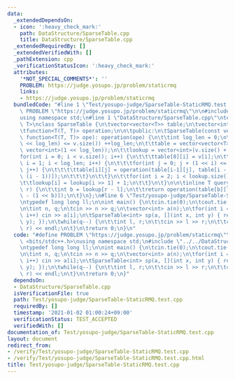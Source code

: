 ```yaml
---
data:
  _extendedDependsOn:
  - icon: ':heavy_check_mark:'
    path: DataStructure/SparseTable.cpp
    title: DataStructure/SparseTable.cpp
  _extendedRequiredBy: []
  _extendedVerifiedWith: []
  _pathExtension: cpp
  _verificationStatusIcon: ':heavy_check_mark:'
  attributes:
    '*NOT_SPECIAL_COMMENTS*': ''
    PROBLEM: https://judge.yosupo.jp/problem/staticrmq
    links:
    - https://judge.yosupo.jp/problem/staticrmq
  bundledCode: "#line 1 \"Test/yosupo-judge/SparseTable-StaticRMQ.test.cpp\"\n#define\
    \ PROBLEM \"https://judge.yosupo.jp/problem/staticrmq\"\n\n#include <bits/stdc++.h>\n\
    using namespace std;\n#line 1 \"DataStructure/SparseTable.cpp\"\ntemplate<typename\
    \ T>\nclass SparseTable {\n\tvector<vector<T>> table;\n\tvector<int> lookup;\n\
    \tfunction<T(T, T)> operation;\n\n\tpublic:\n\tSparseTable(const vector<T> &v,\
    \ function<T(T, T)> ope): operation(ope) {\n\t\tint log_len = 0;\n\t\twhile((1\
    \ << log_len) <= v.size()) ++log_len;\n\t\ttable = vector<vector<T>>(log_len,\
    \ vector<int>(1 << log_len));\n\t\tlookup = vector<int>(v.size() + 1);\n\n\t\t\
    for(int i = 0; i < v.size(); i++) {\n\t\t\ttable[0][i] = v[i];\n\t\t}\n\t\tfor(int\
    \ i = 1; i < log_len; i++) {\n\t\t\tfor(int j = 0; j + (1 << i) <= (1 << log_len);\
    \ j++) {\n\t\t\t\ttable[i][j] = operation(table[i-1][j], table[i - 1][j + (1 <<\
    \ (i - 1))]);\n\t\t\t}\n\t\t}\n\t\tfor(int i = 2; i < lookup.size(); i++) {\n\t\
    \t\tlookup[i] = lookup[i >> 1] + 1;\n\t\t}\n\t}\n\n\tinline T query(int l, int\
    \ r) {\n\t\tint b = lookup[r - l];\n\t\treturn operation(table[b][l], table[b][r\
    \ - (1 << b)]);\n\t}\n};\n#line 6 \"Test/yosupo-judge/SparseTable-StaticRMQ.test.cpp\"\
    \ntypedef long long ll;\n\nint main() {\n\tcin.tie(0);\n\tcout.tie(0);\n\tios::sync_with_stdio(false);\n\
    \n\tint n, q;\n\tcin >> n >> q;\n\tvector<int> a(n);\n\tfor(int i = 0; i < n;\
    \ i++) cin >> a[i];\n\tSparseTable<int> sp(a, [](int x, int y) { return min(x,\
    \ y); });\n\twhile(q--) {\n\t\tint l, r;\n\t\tcin >> l >> r;\n\t\tcout << sp.query(l,\
    \ r) << endl;\n\t}\n\treturn 0;\n}\n"
  code: "#define PROBLEM \"https://judge.yosupo.jp/problem/staticrmq\"\n\n#include\
    \ <bits/stdc++.h>\nusing namespace std;\n#include \"../../DataStructure/SparseTable.cpp\"\
    \ntypedef long long ll;\n\nint main() {\n\tcin.tie(0);\n\tcout.tie(0);\n\tios::sync_with_stdio(false);\n\
    \n\tint n, q;\n\tcin >> n >> q;\n\tvector<int> a(n);\n\tfor(int i = 0; i < n;\
    \ i++) cin >> a[i];\n\tSparseTable<int> sp(a, [](int x, int y) { return min(x,\
    \ y); });\n\twhile(q--) {\n\t\tint l, r;\n\t\tcin >> l >> r;\n\t\tcout << sp.query(l,\
    \ r) << endl;\n\t}\n\treturn 0;\n}"
  dependsOn:
  - DataStructure/SparseTable.cpp
  isVerificationFile: true
  path: Test/yosupo-judge/SparseTable-StaticRMQ.test.cpp
  requiredBy: []
  timestamp: '2021-01-02 01:00:24+09:00'
  verificationStatus: TEST_ACCEPTED
  verifiedWith: []
documentation_of: Test/yosupo-judge/SparseTable-StaticRMQ.test.cpp
layout: document
redirect_from:
- /verify/Test/yosupo-judge/SparseTable-StaticRMQ.test.cpp
- /verify/Test/yosupo-judge/SparseTable-StaticRMQ.test.cpp.html
title: Test/yosupo-judge/SparseTable-StaticRMQ.test.cpp
---
```

